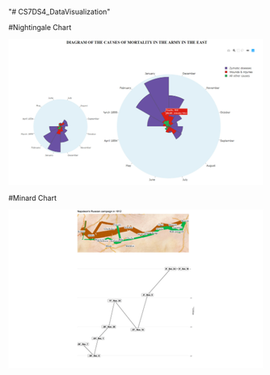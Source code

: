"# CS7DS4_DataVisualization" 

#Nightingale Chart

![Nightingale](Nightingale/Nightingale.jpg)

#Minard Chart

![Minard](Minard/CombinedPlot.png)
